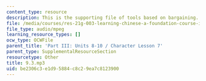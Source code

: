 ```yaml
---
content_type: resource
description: This is the supporting file of tools based on bargaining.
file: /media/courses/res-21g-003-learning-chinese-a-foundation-course-in-mandarin-spring-2011/be2306c3e1d95884c8c29ea7c8123900_9.3.mp3
file_type: audio/mpeg
learning_resource_types: []
ocw_type: OCWFile
parent_title: 'Part III: Units 8-10 / Character Lesson 7'
parent_type: SupplementalResourceSection
resourcetype: Other
title: 9.3.mp3
uid: be2306c3-e1d9-5884-c8c2-9ea7c8123900
---
```


